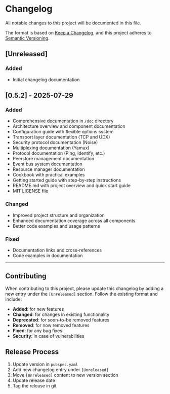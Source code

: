 # Changelog

All notable changes to this project will be documented in this file.

The format is based on [Keep a Changelog](https://keepachangelog.com/en/1.0.0/),
and this project adheres to [Semantic Versioning](https://semver.org/spec/v2.0.0.html).

## [Unreleased]

### Added
- Initial changelog documentation

## [0.5.2] - 2025-07-29

### Added
- Comprehensive documentation in `/doc` directory
- Architecture overview and component documentation
- Configuration guide with flexible options system
- Transport layer documentation (TCP and UDX)
- Security protocol documentation (Noise)
- Multiplexing documentation (Yamux)
- Protocol documentation (Ping, Identify, etc.)
- Peerstore management documentation
- Event bus system documentation
- Resource manager documentation
- Cookbook with practical examples
- Getting started guide with step-by-step instructions
- README.md with project overview and quick start guide
- MIT LICENSE file

### Changed
- Improved project structure and organization
- Enhanced documentation coverage across all components
- Better code examples and usage patterns

### Fixed
- Documentation links and cross-references
- Code examples in documentation

---

## Contributing

When contributing to this project, please update this changelog by adding a new entry under the `[Unreleased]` section. Follow the existing format and include:

- **Added**: for new features
- **Changed**: for changes in existing functionality
- **Deprecated**: for soon-to-be removed features
- **Removed**: for now removed features
- **Fixed**: for any bug fixes
- **Security**: in case of vulnerabilities

## Release Process

1. Update version in `pubspec.yaml`
2. Add new changelog entry under `[Unreleased]`
3. Move `[Unreleased]` content to new version section
4. Update release date
5. Tag the release in git 